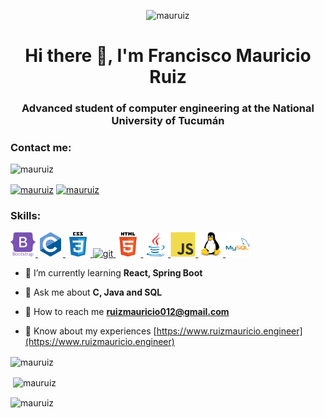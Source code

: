 <p align="center"><img src="https://img.freepik.com/foto-gratis/programador-computadoras-usando-computadora-portatil_53876-96073.jpg?size=626&ext=jpg&ga=GA1.2.529977817.1666396012&semt=sph" alt="mauruiz" /> </p>

<h1 align="center">Hi there 👋, I'm Francisco Mauricio Ruiz</h1>
<h3 align="center">Advanced student of computer engineering at the National University of Tucumán</h3>

### Contact me:

<p align="left"> <img src="https://komarev.com/ghpvc/?username=mauruiz20&label=Profile%20views&color=0e75b6&style=flat" alt="mauruiz" /> </p>

<p align="left">
<a href="https://www.linkedin.com/in/ruiz-francisco-mauricio/" target="blank"><img align="center" src="https://raw.githubusercontent.com/rahuldkjain/github-profile-readme-generator/master/src/images/icons/Social/linked-in-alt.svg" alt="mauruiz" height="30" width="40" /></a> <a href="https://instagram.com/mauricio_ruiz01" target="blank"><img align="center" src="https://raw.githubusercontent.com/rahuldkjain/github-profile-readme-generator/master/src/images/icons/Social/instagram.svg" alt="mauruiz" height="30" width="40" /></a>
</p>

<h3 align="left">Skills:</h3>
<p align="left"> 
  <a href="https://getbootstrap.com" target="_blank" rel="noreferrer"> <img src="https://raw.githubusercontent.com/devicons/devicon/master/icons/bootstrap/bootstrap-plain-wordmark.svg" alt="bootstrap" width="40" height="40"/> </a>
  <a href="https://www.cprogramming.com/" target="_blank" rel="noreferrer"> <img src="https://raw.githubusercontent.com/devicons/devicon/master/icons/c/c-original.svg" alt="c" width="40" height="40"/> </a> 
  <a href="https://www.w3schools.com/css/" target="_blank" rel="noreferrer"> <img src="https://raw.githubusercontent.com/devicons/devicon/master/icons/css3/css3-original-wordmark.svg" alt="css3" width="40" height="40"/> </a> 
  <a href="https://git-scm.com/" target="_blank" rel="noreferrer"> <img src="https://www.vectorlogo.zone/logos/git-scm/git-scm-icon.svg" alt="git" width="40" height="40"/> 
  </a> <a href="https://www.w3.org/html/" target="_blank" rel="noreferrer"> <img src="https://raw.githubusercontent.com/devicons/devicon/master/icons/html5/html5-original-wordmark.svg" alt="html5" width="40" height="40"/> </a> 
  <a href="https://www.java.com" target="_blank" rel="noreferrer"> <img src="https://raw.githubusercontent.com/devicons/devicon/master/icons/java/java-original.svg" alt="java" width="40" height="40"/> </a> 
  <a href="https://developer.mozilla.org/en-US/docs/Web/JavaScript" target="_blank" rel="noreferrer"> <img src="https://raw.githubusercontent.com/devicons/devicon/master/icons/javascript/javascript-original.svg" alt="javascript" width="40" height="40"/> </a> 
  <a href="https://www.linux.org/" target="_blank" rel="noreferrer"> <img src="https://raw.githubusercontent.com/devicons/devicon/master/icons/linux/linux-original.svg" alt="linux" width="40" height="40"/> </a> 
  <a href="https://www.mysql.com/" target="_blank" rel="noreferrer"> <img src="https://raw.githubusercontent.com/devicons/devicon/master/icons/mysql/mysql-original-wordmark.svg" alt="mysql" width="40" height="40"/> </a> 
</p>

- :hammer: I’m currently learning **React, Spring Boot**

- :speech_balloon: Ask me about **C, Java and SQL**

- :e-mail: How to reach me **ruizmauricio012@gmail.com**

- :construction_worker: Know about my experiences [https://www.ruizmauricio.engineer](https://www.ruizmauricio.engineer)

<p><img align="center" src="https://github-readme-stats.vercel.app/api/top-langs?username=mauruiz20&show_icons=true&locale=en&layout=compact" alt="mauruiz" /></p>

<p>&nbsp;<img align="center" src="https://github-readme-stats.vercel.app/api?username=mauruiz20&show_icons=true&locale=en" alt="mauruiz" /></p>

<p><img align="center" src="https://github-readme-streak-stats.herokuapp.com/?user=mauruiz20&" alt="mauruiz" /></p>
